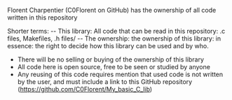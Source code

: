 Florent Charpentier (C0Florent on GitHub) has the ownership of all code written in this repository


Shorter terms:
-- This library: All code that can be read in this repository: .c files, Makefiles, .h files/
-- The ownership: the ownership of this library: in essence: the right to decide how this library can be used and by who.



- There will be no selling or buying of the ownership of this library
- All code here is open source, free to be seen or studied by anyone
- Any reusing of this code requires mention that used code is not written by the user, and must include a link to this GitHub repository (https://github.com/C0Florent/My_basic_C_lib)